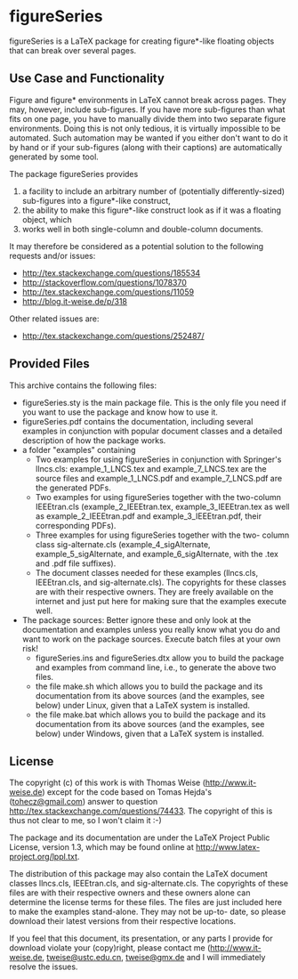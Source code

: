 figureSeries
============

figureSeries is a LaTeX package for creating figure*-like floating
objects that can break over several pages.

Use Case and Functionality
--------------------------
Figure and figure* environments in LaTeX cannot break across pages.
They may, however, include sub-figures. If you have more sub-figures
than what fits on one page, you have to manually divide them into
two separate figure environments. Doing this is not only tedious, it
is virtually impossible to be automated. Such automation may be wanted
if you either don't want to do it by hand or if your sub-figures
(along with their captions) are automatically generated by some tool.

The package figureSeries provides
  1. a facility to include an arbitrary number of (potentially
     differently-sized) sub-figures into a figure*-like construct,
  2. the ability to make this figure*-like construct look as if it
     was a floating object, which
  3. works well in both single-column and double-column documents.
  
It may therefore be considered as a potential solution to the following
requests and/or issues: 
  * http://tex.stackexchange.com/questions/185534
  * http://stackoverflow.com/questions/1078370
  * http://tex.stackexchange.com/questions/11059
  * http://blog.it-weise.de/p/318

Other related issues are:
  * http://tex.stackexchange.com/questions/252487/

Provided Files
--------------
This archive contains the following files:
  * figureSeries.sty is the main package file. This is the only file
    you need if you want to use the package and know how to use it.
  * figureSeries.pdf contains the documentation, including several
    examples in conjunction with popular document classes and a
    detailed description of how the package works.
  * a folder "examples" containing  
    - Two examples for using figureSeries in conjunction with
      Springer's llncs.cls: example_1_LNCS.tex and example_7_LNCS.tex
      are the source files and example_1_LNCS.pdf and
      example_7_LNCS.pdf are the generated PDFs.
    - Two examples for using figureSeries together with the two-column
      IEEEtran.cls (example_2_IEEEtran.tex, example_3_IEEEtran.tex as
      well as example_2_IEEEtran.pdf and example_3_IEEEtran.pdf, their
      corresponding PDFs).
    - Three examples for using figureSeries together with the two-
      column class sig-alternate.cls (example_4_sigAlternate,
      example_5_sigAlternate, and example_6_sigAlternate, with the
      .tex and .pdf file suffixes).
    - The document classes needed for these examples (llncs.cls,
      IEEEtran.cls, and sig-alternate.cls). The copyrights for these
      classes are with their respective owners. They are freely
      available on the internet and just put here for making sure that
      the examples execute well.
  * The package sources: Better ignore these and only look at the
    documentation and examples unless you really know what you do and
    want to work on the package sources. Execute batch files at your
    own risk!
    - figureSeries.ins and figureSeries.dtx allow you to build the
      package and examples from command line, i.e., to generate the
      above two files.
    - the file make.sh which allows you to build the package and its
      documentation from its above sources (and the examples, see
      below) under Linux, given that a LaTeX system is installed.
    - the file make.bat which allows you to build the package and its
      documentation from its above sources (and the examples, see
      below) under Windows, given that a LaTeX system is installed.

License
-------
The copyright (c) of this work is with Thomas Weise
(http://www.it-weise.de) except for the code based on Tomas Hejda's
(tohecz@gmail.com) answer to question
http://tex.stackexchange.com/questions/74433. The copyright of this is
thus not clear to me, so I won't claim it :-)

The package and its documentation are under the LaTeX Project Public
License, version 1.3, which may be found online at
http://www.latex-project.org/lppl.txt.

The distribution of this package may also contain the LaTeX document
classes llncs.cls, IEEEtran.cls, and sig-alternate.cls. The copyrights
of these files are with their respective owners and these owners alone
can determine the license terms for these files. The files are just
included here to make the examples stand-alone. They may not be up-to-
date, so please download their latest versions from their respective
locations.

If you feel that this document, its presentation, or any parts I
provide for download violate your (copy)right, please contact me
(http://www.it-weise.de, tweise@ustc.edu.cn, tweise@gmx.de and I will
immediately resolve the issues.
